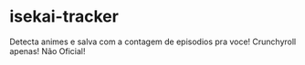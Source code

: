 # isekai-tracker
Detecta animes e salva com a contagem de episodios pra voce! Crunchyroll apenas! Não Oficial!
